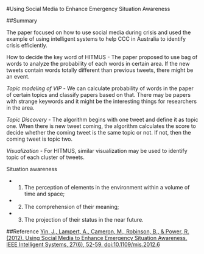 #Using Social Media to Enhance Emergency Situation Awareness

##Summary

The paper focused on how to use social media during crisis and used the example of using intelligent systems to help CCC in Australia to identify crisis efficiently. 

How to decide the key word of HITMUS - The paper proposed to use bag of words to analyze the probability of each words in certain area. If the new tweets contain words totally different than previous tweets, there might be an event. 

*Topic modeling of VIP* - We can calculate probability of words in the paper of certain topics and classify papers based on that. There may be papers with strange keywords and it might be the interesting things for researchers in the area. 

*Topic Discovery* - The algorithm begins with one tweet and define it as topic one. When there is new tweet coming, the algorithm calculates the score to decide whether the coming tweet is the same topic or not. If not, then the coming tweet is topic two.

*Visualization* - For HITMUS, similar visualization may be used to identify topic of each cluster of tweets.

Situation awareness
- 1. The perception of elements in the environment within a volume of time and space; 
- 2. The comprehension of their meaning; 
- 3. The projection of their status in the near future.



##Reference
[Yin, J., Lampert, A., Cameron, M., Robinson, B., & Power, R. (2012). Using Social Media to Enhance Emergency Situation Awareness. IEEE Intelligent Systems, 27(6), 52-59. doi:10.1109/mis.2012.6](http://www.aaai.org/ocs/index.php/IJCAI/IJCAI15/paper/view/11210 )


